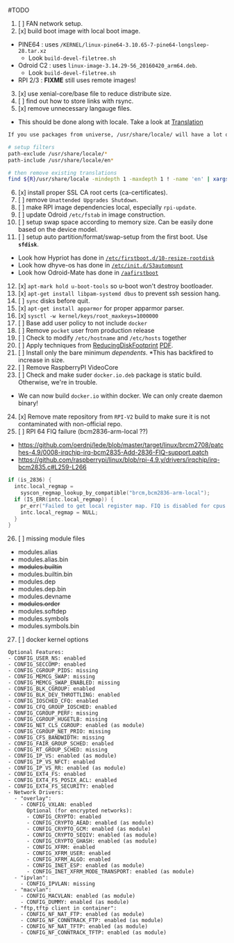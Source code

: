 #TODO

1. [ ] FAN network setup.  
2. [x] build boot image with local boot image.  
  - PINE64 : uses `/KERNEL/linux-pine64-3.10.65-7-pine64-longsleep-28.tar.xz`  
    * Look `build-devel-filetree.sh` 
  - Odroid C2 : uses `linux-image-3.14.29-56_20160420_arm64.deb`. 
    * Look `build-devel-filetree.sh`  
  - RPI 2/3 : **FIXME** still uses remote images!
3. [x] use xenial-core/base file to reduce distribute size.  
4. [ ] find out how to store links with rsync.  
5. [x] remove unnecessary langauge files.  
  - This should be done along with locale. Take a look at [Translation](https://wiki.ubuntu.com/ReducingDiskFootprint#Translations)	

  ```sh
  If you use packages from universe, /usr/share/locale/ will have a lot of (probably unneeded) translations. If you only need to support a relatively small subset of languages, the unnecessary ones can be filtered out with above dpkg   filters:
  
  # setup filters
  path-exclude /usr/share/locale/*
  path-include /usr/share/locale/en*
  
  # then remove existing translations
  find ${R}/usr/share/locale -mindepth 1 -maxdepth 1 ! -name 'en' | xargs rm -r
  ```    
6. [x] install proper SSL CA root certs (ca-certificates).  
7. [ ] remove `Unattended Upgrades Shutdown`.  
8. [ ] make RPI image dependencies local, especially `rpi-update`.  
9. [ ] update Odroid `/etc/fstab` in image construction.  
10. [ ] setup swap space according to memory size. Can be easily done based on the device model.  
11. [ ] setup auto partition/format/swap-setup from the first boot. Use **`sfdisk`**.  
  - Look how Hypriot has done in [`/etc/firstboot.d/10-resize-rootdisk`](./DOCUMENT/10-resize-rootdisk.sh)  
  - Look how dhyve-os has done in [`/etc/init.d/S3automount`](./DOCUMENT/S03automount.sh)
  - Look how Odroid-Mate has done in [`/aafirstboot`](./DOCUMENT/first_boot_odroid_mate.sh)
12. [x] `apt-mark hold u-boot-tools` so u-boot won't destroy bootloader.
13. [x] `apt-get install libpam-systemd dbus` to prevent ssh session hang.
14. [ ] `sync` disks before quit.
15. [x] `apt-get install apparmor` for proper apparmor parser.
16. [x] `sysctl -w kernel/keys/root_maxkeys=1000000`
17. [ ] Base add user policy to not include `docker`
18. [ ] Remove `pocket` user from production release
19. [ ] Check to modify `/etc/hostname` and `/etc/hosts` together
20. [ ] Apply techniques from [ReducingDiskFootprint](https://wiki.ubuntu.com/ReducingDiskFootprint) [PDF](DOCUMENT/ReducingDiskFootprint-UbuntuWiki.pdf).
21. [ ] Install only the bare minimum _dependents_. *This has backfired to increase in size.
22. [ ] Remove RaspberryPI VideoCore
23. [ ] Check and make suder `docker.io.deb` package is static build. Otherwise, we're in trouble.
  - We can now build `docker.io` within docker. We can only create daemon binary!
24. [x] Remove mate repository from `RPI-V2` build to make sure it is not contaminated with non-official repo.
25. [ ] RPI 64 FIQ failure (bcm2836-arm-local ??)

  - <https://github.com/oerdnj/lede/blob/master/target/linux/brcm2708/patches-4.9/0008-irqchip-irq-bcm2835-Add-2836-FIQ-support.patch>
  - <https://github.com/raspberrypi/linux/blob/rpi-4.9.y/drivers/irqchip/irq-bcm2835.c#L259-L266>

  ```c
  if (is_2836) {
    intc.local_regmap =
      syscon_regmap_lookup_by_compatible("brcm,bcm2836-arm-local");
    if (IS_ERR(intc.local_regmap)) {
      pr_err("Failed to get local register map. FIQ is disabled for cpus > 1\n");
      intc.local_regmap = NULL;
    }
  }
  ```
26. [ ] missing module files

  - modules.alias
  - modules.alias.bin  
  - ~~modules.builtin~~  
  - modules.builtin.bin  
  - modules.dep  
  - modules.dep.bin  
  - modules.devname  
  - ~~modules.order~~  
  - modules.softdep  
  - modules.symbols  
  - modules.symbols.bin
27. [ ] docker kernel options

  ```
  Optional Features:
  - CONFIG_USER_NS: enabled
  - CONFIG_SECCOMP: enabled
  - CONFIG_CGROUP_PIDS: missing
  - CONFIG_MEMCG_SWAP: missing
  - CONFIG_MEMCG_SWAP_ENABLED: missing
  - CONFIG_BLK_CGROUP: enabled
  - CONFIG_BLK_DEV_THROTTLING: enabled
  - CONFIG_IOSCHED_CFQ: enabled
  - CONFIG_CFQ_GROUP_IOSCHED: enabled
  - CONFIG_CGROUP_PERF: missing
  - CONFIG_CGROUP_HUGETLB: missing
  - CONFIG_NET_CLS_CGROUP: enabled (as module)
  - CONFIG_CGROUP_NET_PRIO: missing
  - CONFIG_CFS_BANDWIDTH: missing
  - CONFIG_FAIR_GROUP_SCHED: enabled
  - CONFIG_RT_GROUP_SCHED: missing
  - CONFIG_IP_VS: enabled (as module)
  - CONFIG_IP_VS_NFCT: enabled
  - CONFIG_IP_VS_RR: enabled (as module)
  - CONFIG_EXT4_FS: enabled
  - CONFIG_EXT4_FS_POSIX_ACL: enabled
  - CONFIG_EXT4_FS_SECURITY: enabled
  - Network Drivers:
    - "overlay":
      - CONFIG_VXLAN: enabled
        Optional (for encrypted networks):
        - CONFIG_CRYPTO: enabled
        - CONFIG_CRYPTO_AEAD: enabled (as module)
        - CONFIG_CRYPTO_GCM: enabled (as module)
        - CONFIG_CRYPTO_SEQIV: enabled (as module)
        - CONFIG_CRYPTO_GHASH: enabled (as module)
        - CONFIG_XFRM: enabled
        - CONFIG_XFRM_USER: enabled
        - CONFIG_XFRM_ALGO: enabled
        - CONFIG_INET_ESP: enabled (as module)
        - CONFIG_INET_XFRM_MODE_TRANSPORT: enabled (as module)
    - "ipvlan":
      - CONFIG_IPVLAN: missing
    - "macvlan":
      - CONFIG_MACVLAN: enabled (as module)
      - CONFIG_DUMMY: enabled (as module)
    - "ftp,tftp client in container":
      - CONFIG_NF_NAT_FTP: enabled (as module)
      - CONFIG_NF_CONNTRACK_FTP: enabled (as module)
      - CONFIG_NF_NAT_TFTP: enabled (as module)
      - CONFIG_NF_CONNTRACK_TFTP: enabled (as module)
  ```
